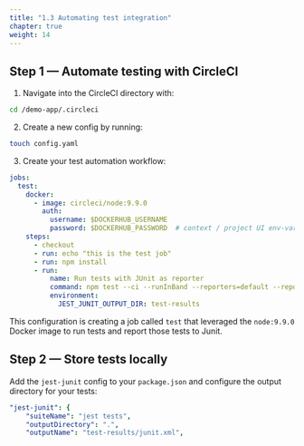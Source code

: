 ```yaml
---
title: "1.3 Automating test integration"
chapter: true
weight: 14
---
```


## Step 1 &mdash; Automate testing with CircleCI

1. Navigate into the CircleCI directory with:

```bash
cd /demo-app/.circleci
```

2. Create a new config by running:

```bash
touch config.yaml
```

3. Create your test automation workflow:

```YAML
jobs:
  test:
    docker:
      - image: circleci/node:9.9.0
        auth:
          username: $DOCKERHUB_USERNAME
          password: $DOCKERHUB_PASSWORD  # context / project UI env-var reference
    steps:
      - checkout
      - run: echo "this is the test job"
      - run: npm install
      - run:
          name: Run tests with JUnit as reporter
          command: npm test --ci --runInBand --reporters=default --reporters=jest-junit
          environment:
            JEST_JUNIT_OUTPUT_DIR: test-results
```

This configuration is creating a job called `test` that leveraged the `node:9.9.0` Docker image to run tests and report those tests to Junit. 

## Step 2 &mdash; Store tests locally

Add the `jest-junit` config to your `package.json` and configure the output directory for your tests:

```YAML
"jest-junit": {
    "suiteName": "jest tests",
    "outputDirectory": ".",
    "outputName": "test-results/junit.xml",
```